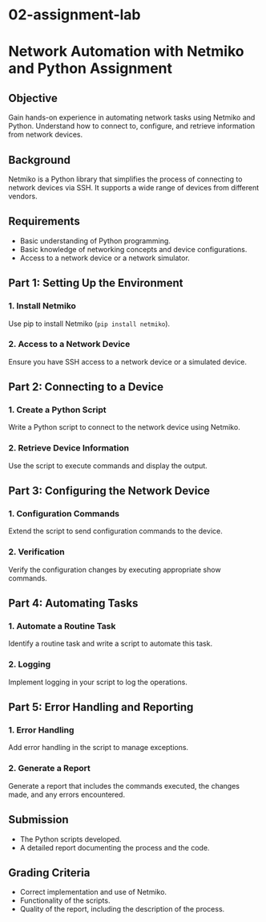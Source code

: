 # 02-assignment-lab


# Network Automation with Netmiko and Python Assignment

## Objective
Gain hands-on experience in automating network tasks using Netmiko and Python. Understand how to connect to, configure, and retrieve information from network devices.

## Background
Netmiko is a Python library that simplifies the process of connecting to network devices via SSH. It supports a wide range of devices from different vendors.

## Requirements
- Basic understanding of Python programming.
- Basic knowledge of networking concepts and device configurations.
- Access to a network device or a network simulator.

## Part 1: Setting Up the Environment
### 1. Install Netmiko
Use pip to install Netmiko (`pip install netmiko`).

### 2. Access to a Network Device
Ensure you have SSH access to a network device or a simulated device.

## Part 2: Connecting to a Device
### 1. Create a Python Script
Write a Python script to connect to the network device using Netmiko.

### 2. Retrieve Device Information
Use the script to execute commands and display the output.

## Part 3: Configuring the Network Device
### 1. Configuration Commands
Extend the script to send configuration commands to the device.

### 2. Verification
Verify the configuration changes by executing appropriate show commands.

## Part 4: Automating Tasks
### 1. Automate a Routine Task
Identify a routine task and write a script to automate this task.

### 2. Logging
Implement logging in your script to log the operations.

## Part 5: Error Handling and Reporting
### 1. Error Handling
Add error handling in the script to manage exceptions.

### 2. Generate a Report
Generate a report that includes the commands executed, the changes made, and any errors encountered.

## Submission
- The Python scripts developed.
- A detailed report documenting the process and the code.

## Grading Criteria
- Correct implementation and use of Netmiko.
- Functionality of the scripts.
- Quality of the report, including the description of the process.
